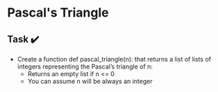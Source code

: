 # Pascal's Triangle

## Task :heavy_check_mark:
* Create a function def pascal_triangle(n): that returns a list of lists of integers representing the Pascal’s triangle of n:
    - Returns an empty list if n <= 0
    - You can assume n will be always an integer
